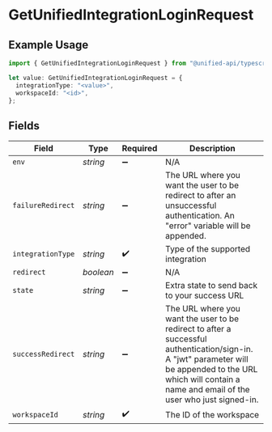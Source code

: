 # GetUnifiedIntegrationLoginRequest

## Example Usage

```typescript
import { GetUnifiedIntegrationLoginRequest } from "@unified-api/typescript-sdk/sdk/models/operations";

let value: GetUnifiedIntegrationLoginRequest = {
  integrationType: "<value>",
  workspaceId: "<id>",
};
```

## Fields

| Field                                                                                                                                                                                                           | Type                                                                                                                                                                                                            | Required                                                                                                                                                                                                        | Description                                                                                                                                                                                                     |
| --------------------------------------------------------------------------------------------------------------------------------------------------------------------------------------------------------------- | --------------------------------------------------------------------------------------------------------------------------------------------------------------------------------------------------------------- | --------------------------------------------------------------------------------------------------------------------------------------------------------------------------------------------------------------- | --------------------------------------------------------------------------------------------------------------------------------------------------------------------------------------------------------------- |
| `env`                                                                                                                                                                                                           | *string*                                                                                                                                                                                                        | :heavy_minus_sign:                                                                                                                                                                                              | N/A                                                                                                                                                                                                             |
| `failureRedirect`                                                                                                                                                                                               | *string*                                                                                                                                                                                                        | :heavy_minus_sign:                                                                                                                                                                                              | The URL where you want the user to be redirect to after an unsuccessful authentication. An "error" variable will be appended.                                                                                   |
| `integrationType`                                                                                                                                                                                               | *string*                                                                                                                                                                                                        | :heavy_check_mark:                                                                                                                                                                                              | Type of the supported integration                                                                                                                                                                               |
| `redirect`                                                                                                                                                                                                      | *boolean*                                                                                                                                                                                                       | :heavy_minus_sign:                                                                                                                                                                                              | N/A                                                                                                                                                                                                             |
| `state`                                                                                                                                                                                                         | *string*                                                                                                                                                                                                        | :heavy_minus_sign:                                                                                                                                                                                              | Extra state to send back to your success URL                                                                                                                                                                    |
| `successRedirect`                                                                                                                                                                                               | *string*                                                                                                                                                                                                        | :heavy_minus_sign:                                                                                                                                                                                              | The URL where you want the user to be redirect to after a successful authentication/sign-in.  A "jwt" parameter will be appended to the URL which will contain a name and email of the user who just signed-in. |
| `workspaceId`                                                                                                                                                                                                   | *string*                                                                                                                                                                                                        | :heavy_check_mark:                                                                                                                                                                                              | The ID of the workspace                                                                                                                                                                                         |